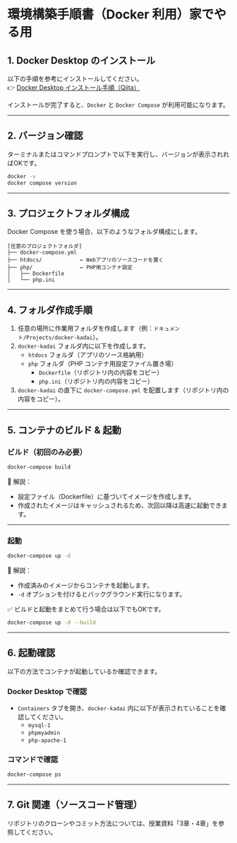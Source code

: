 # 環境構築手順書（Docker 利用）家でやる用

## 1. Docker Desktop のインストール  
以下の手順を参考にインストールしてください。  
👉 [Docker Desktop インストール手順（Qiita）](https://qiita.com/zembutsu/items/a98f6f25ef47c04893b3)  

インストールが完了すると、`Docker` と `Docker Compose` が利用可能になります。  

---

## 2. バージョン確認  
ターミナルまたはコマンドプロンプトで以下を実行し、バージョンが表示されればOKです。  

```bash
docker -v
docker compose version
```

---

## 3. プロジェクトフォルダ構成  

Docker Compose を使う場合、以下のようなフォルダ構成にします。  

```
[任意のプロジェクトフォルダ]
├── docker-compose.yml
├── htdocs/            ← Webアプリのソースコードを置く
├── php/               ← PHP用コンテナ設定
│   ├── Dockerfile
│   └── php.ini
```

---

## 4. フォルダ作成手順  

1. 任意の場所に作業用フォルダを作成します（例：`ドキュメント/Projects/docker-kadai`）。  
2. `docker-kadai` フォルダ内に以下を作成します。  
   - `htdocs` フォルダ（アプリのソース格納用）  
   - `php` フォルダ（PHP コンテナ用設定ファイル置き場）  
     - `Dockerfile`（リポジトリ内の内容をコピー）  
     - `php.ini`（リポジトリ内の内容をコピー）  
3. `docker-kadai` の直下に `docker-compose.yml` を配置します（リポジトリ内の内容をコピー）。  

---

## 5. コンテナのビルド & 起動  

### ビルド（初回のみ必要）  
```bash
docker-compose build
```

📌 解説：  
- 設定ファイル（Dockerfile）に基づいてイメージを作成します。  
- 作成されたイメージはキャッシュされるため、次回以降は高速に起動できます。  

---

### 起動  
```bash
docker-compose up -d
```

📌 解説：  
- 作成済みのイメージからコンテナを起動します。  
- `-d` オプションを付けるとバックグラウンド実行になります。  

✅ ビルドと起動をまとめて行う場合は以下でもOKです。  
```bash
docker-compose up -d --build
```

---

## 6. 起動確認  

以下の方法でコンテナが起動しているか確認できます。  

### Docker Desktop で確認  
- `Containers` タブを開き、`docker-kadai` 内に以下が表示されていることを確認してください。  
  - `mysql-1`  
  - `phpmyadmin`  
  - `php-apache-1`  

### コマンドで確認  
```bash
docker-compose ps
```

---

## 7. Git 関連（ソースコード管理）  
リポジトリのクローンやコミット方法については、授業資料「3章・4章」を参照してください。  
